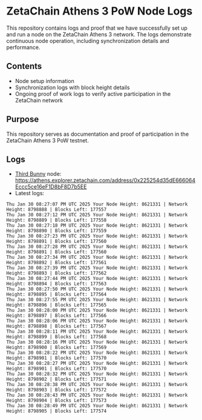 # ZetaChain Athens 3 PoW Node Logs
This repository contains logs and proof that we have successfully set up and run a node on the ZetaChain Athens 3 network. The logs demonstrate continuous node operation, including synchronization details and performance.

## Contents
- Node setup information
- Synchronization logs with block height details
- Ongoing proof of work logs to verify active participation in the ZetaChain network

## Purpose
This repository serves as documentation and proof of participation in the ZetaChain Athens 3 PoW testnet.

## Logs

- [Third Bunny](https://thirdbunny.xyz/) node: https://athens.explorer.zetachain.com/address/0x225254d35dE666064Eccc5ce16eF1D8bF8D7b5EE
- Latest logs:
```
Thu Jan 30 08:27:07 PM UTC 2025 Your Node Height: 8621331 | Network Height: 8798888 | Blocks Left: 177557
Thu Jan 30 08:27:12 PM UTC 2025 Your Node Height: 8621331 | Network Height: 8798889 | Blocks Left: 177558
Thu Jan 30 08:27:18 PM UTC 2025 Your Node Height: 8621331 | Network Height: 8798890 | Blocks Left: 177559
Thu Jan 30 08:27:23 PM UTC 2025 Your Node Height: 8621331 | Network Height: 8798891 | Blocks Left: 177560
Thu Jan 30 08:27:28 PM UTC 2025 Your Node Height: 8621331 | Network Height: 8798891 | Blocks Left: 177560
Thu Jan 30 08:27:34 PM UTC 2025 Your Node Height: 8621331 | Network Height: 8798892 | Blocks Left: 177561
Thu Jan 30 08:27:39 PM UTC 2025 Your Node Height: 8621331 | Network Height: 8798893 | Blocks Left: 177562
Thu Jan 30 08:27:44 PM UTC 2025 Your Node Height: 8621331 | Network Height: 8798894 | Blocks Left: 177563
Thu Jan 30 08:27:50 PM UTC 2025 Your Node Height: 8621331 | Network Height: 8798895 | Blocks Left: 177564
Thu Jan 30 08:27:55 PM UTC 2025 Your Node Height: 8621331 | Network Height: 8798896 | Blocks Left: 177565
Thu Jan 30 08:28:00 PM UTC 2025 Your Node Height: 8621331 | Network Height: 8798897 | Blocks Left: 177566
Thu Jan 30 08:28:06 PM UTC 2025 Your Node Height: 8621331 | Network Height: 8798898 | Blocks Left: 177567
Thu Jan 30 08:28:11 PM UTC 2025 Your Node Height: 8621331 | Network Height: 8798899 | Blocks Left: 177568
Thu Jan 30 08:28:16 PM UTC 2025 Your Node Height: 8621331 | Network Height: 8798900 | Blocks Left: 177569
Thu Jan 30 08:28:22 PM UTC 2025 Your Node Height: 8621331 | Network Height: 8798901 | Blocks Left: 177570
Thu Jan 30 08:28:27 PM UTC 2025 Your Node Height: 8621331 | Network Height: 8798901 | Blocks Left: 177570
Thu Jan 30 08:28:32 PM UTC 2025 Your Node Height: 8621331 | Network Height: 8798902 | Blocks Left: 177571
Thu Jan 30 08:28:38 PM UTC 2025 Your Node Height: 8621331 | Network Height: 8798903 | Blocks Left: 177572
Thu Jan 30 08:28:43 PM UTC 2025 Your Node Height: 8621331 | Network Height: 8798904 | Blocks Left: 177573
Thu Jan 30 08:28:49 PM UTC 2025 Your Node Height: 8621331 | Network Height: 8798905 | Blocks Left: 177574
```
